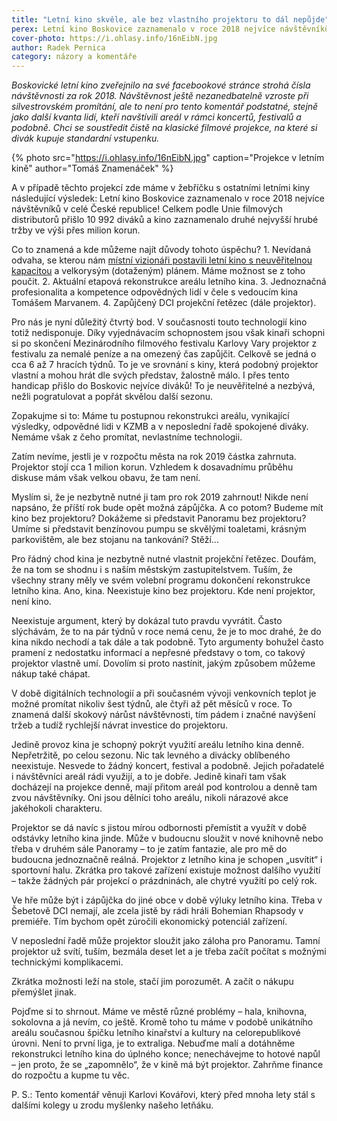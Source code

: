 ```yaml
---
title: "Letní kino skvěle, ale bez vlastního projektoru to dál nepůjde"
perex: Letní kino Boskovice zaznamenalo v roce 2018 nejvíce návštěvníků v celé ČR, ale projektor si musíme stále půjčovat. Změňme to!
cover-photo: https://i.ohlasy.info/16nEibN.jpg
author: Radek Pernica
category: názory a komentáře
---
```


*Boskovické letní kino zveřejnilo na své facebookové stránce strohá čísla návštěvnosti za rok 2018. Návštěvnost ještě nezanedbatelně vzroste při silvestrovském promítání, ale to není pro tento komentář podstatné, stejně jako další kvanta lidí, kteří navštívili areál v rámci koncertů, festivalů a podobně. Chci se soustředit čistě na klasické filmové projekce, na které si divák kupuje standardní vstupenku.*

{% photo src="https://i.ohlasy.info/16nEibN.jpg" caption="Projekce v letním kině" author="Tomáš Znamenáček" %}

A v případě těchto projekcí zde máme v žebříčku s ostatními letními kiny následující výsledek: Letní kino Boskovice zaznamenalo v roce 2018 nejvíce návštěvníků v celé České republice! Celkem podle Unie filmových distributorů přišlo 10 992 diváků a kino zaznamenalo druhé nejvyšší hrubé tržby ve výši přes milion korun.

Co to znamená a kde můžeme najít důvody tohoto úspěchu? 1. Nevídaná odvaha, se kterou nám [místní vizionáři postavili letní kino s neuvěřitelnou kapacitou](http://www.ohlasy.info/clanky/2015/07/kovarik-80.html) a velkorysým (dotaženým) plánem. Máme možnost se z toho poučit. 2. Aktuální etapová rekonstrukce areálu letního kina. 3. Jednoznačná profesionalita a kompetence odpovědných lidí v čele s vedoucím kina Tomášem Marvanem. 4. Zapůjčený DCI projekční řetězec (dále projektor).

Pro nás je nyní důležitý čtvrtý bod. V současnosti touto technologií kino totiž nedisponuje. Díky vyjednávacím schopnostem jsou však kinaři schopni si po skončení Mezinárodního filmového festivalu Karlovy Vary projektor z festivalu za nemalé peníze a na omezený čas zapůjčit. Celkově se jedná o cca 6 až 7 hracích týdnů. To je ve srovnání s kiny, která podobný projektor vlastní a mohou hrát dle svých představ, žalostně málo. I přes tento handicap přišlo do Boskovic nejvíce diváků! To je neuvěřitelné a nezbývá, nežli pogratulovat a popřát skvělou další sezonu.

Zopakujme si to: Máme tu postupnou rekonstrukci areálu, vynikající výsledky, odpovědné lidi v KZMB a v neposlední řadě spokojené diváky. Nemáme však z čeho promítat, nevlastníme technologii.

Zatím nevíme, jestli je v rozpočtu města na rok 2019 částka zahrnuta. Projektor stojí cca 1 milion korun. Vzhledem k dosavadnímu průběhu diskuse mám však velkou obavu, že tam není. 

Myslím si, že je nezbytně nutné ji tam pro rok 2019 zahrnout! Nikde není napsáno, že příští rok bude opět možná zápůjčka. A co potom? Budeme mít kino bez projektoru? Dokážeme si představit Panoramu bez projektoru? Umíme si představit benzínovou pumpu se skvělými toaletami, krásným parkovištěm, ale bez stojanu na tankování? Stěží… 

Pro řádný chod kina je nezbytně nutné vlastnit projekční řetězec. Doufám, že na tom se shodnu i s naším městským zastupitelstvem. Tuším, že všechny strany měly ve svém volební programu dokončení rekonstrukce letního kina. Ano, kina. Neexistuje kino bez projektoru. Kde není projektor, není kino.

Neexistuje argument, který by dokázal tuto pravdu vyvrátit. Často slýchávám, že to na pár týdnů v roce nemá cenu, že je to moc drahé, že do kina nikdo nechodí a tak dále a tak podobně. Tyto argumenty bohužel často pramení z nedostatku informací a nepřesné představy o tom, co takový projektor vlastně umí. Dovolím si proto nastínit, jakým způsobem můžeme nákup také chápat.

V době digitálních technologií a při současném vývoji venkovních teplot je možné promítat nikoliv šest týdnů, ale čtyři až pět měsíců v roce. To znamená další skokový nárůst návštěvnosti, tím pádem i značné navýšení tržeb a tudíž rychlejší návrat investice do projektoru.

Jedině provoz kina je schopný pokrýt využití areálu letního kina denně. Nepřetržitě, po celou sezonu. Nic tak levného a divácky oblíbeného neexistuje. Nesvede to žádný koncert, festival a podobně. Jejich pořadatelé i návštěvníci areál rádi využijí, a to je dobře. Jedině kinaři tam však docházejí na projekce denně, mají přitom areál pod kontrolou a denně tam zvou návštěvníky. Oni jsou dělníci toho areálu, nikoli nárazové akce jakéhokoli charakteru.

Projektor se dá navíc s jistou mírou odbornosti přemístit a využít v době odstávky letního kina jinde. Může v budoucnu sloužit v nové knihovně nebo třeba v druhém sále Panoramy – to je zatím fantazie, ale pro mě do budoucna jednoznačně reálná. Projektor z letního kina je schopen „usvítit“ i sportovní halu. Zkrátka pro takové zařízení existuje možnost dalšího využití – takže žádných pár projekcí o prázdninách, ale chytré využití po celý rok.

Ve hře může být i zápůjčka do jiné obce v době výluky letního kina. Třeba v Šebetově DCI nemají, ale zcela jistě by rádi hráli Bohemian Rhapsody v premiéře. Tím bychom opět zúročili ekonomický potenciál zařízení. 

V neposlední řadě může projektor sloužit jako záloha pro Panoramu. Tamní projektor už svítí, tuším, bezmála deset let a je třeba začít počítat s možnými technickými komplikacemi.

Zkrátka možnosti leží na stole, stačí jim porozumět. A začít o nákupu přemýšlet jinak.

Pojďme si to shrnout. Máme ve městě různé problémy – hala, knihovna, sokolovna a já nevím, co ještě. Kromě toho tu máme v podobě unikátního areálu současnou špičku letního kinařství a kultury na celorepublikové úrovni. Není to první liga, je to extraliga. Nebuďme malí a dotáhněme rekonstrukci letního kina do úplného konce; nenechávejme to hotové napůl – jen proto, že se „zapomnělo“, že v kině má být projektor. Zahrňme finance do rozpočtu a kupme tu věc. 

P. S.: Tento komentář věnuji Karlovi Kovářovi, který před mnoha lety stál s dalšími kolegy u zrodu myšlenky našeho letňáku.
